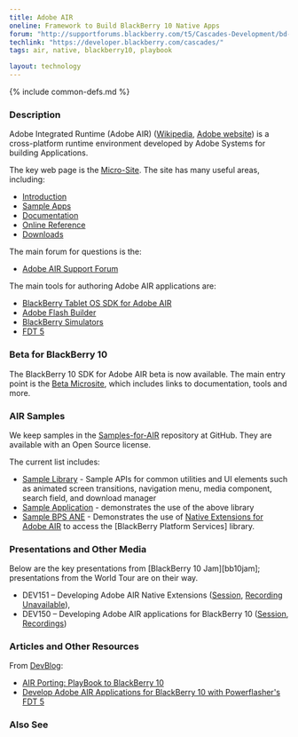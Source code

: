 ```yaml
---
title: Adobe AIR
oneline: Framework to Build BlackBerry 10 Native Apps
forum: "http://supportforums.blackberry.com/t5/Cascades-Development/bd-p/Cascades"
techlink: "https://developer.blackberry.com/cascades/"
tags: air, native, blackberry10, playbook

layout: technology
---
```

{% include common-defs.md %}

### Description
Adobe Integrated Runtime (Adobe AIR)
([Wikipedia](http://en.wikipedia.org/wiki/Adobe_Integrated_Runtime),
[Adobe website](http://www.adobe.com/products/air/))
is a cross-platform runtime environment developed by Adobe Systems for
building Applications.

The key web page is the [Micro-Site](http://developer.blackberry.com/air/).
The site has many useful areas, including:
* [Introduction](https://developer.blackberry.com/air/documentation/ww_air_getting_started/Overview_ms_1962887_11.html)
* [Sample Apps](https://developer.blackberry.com/air/sampleapps/)
* [Documentation](https://developer.blackberry.com/air/documentation)
* [Online Reference](https://developer.blackberry.com/air/reference/classes.html)
* [Downloads](https://developer.blackberry.com/air/download)

The main forum for questions is the:

* [Adobe AIR Support Forum](http://supportforums.blackberry.com/t5/Adobe-AIR-Development/bd-p/tablet)

The main tools for authoring Adobe AIR applications are:

* [BlackBerry Tablet OS SDK for Adobe AIR](https://developer.blackberry.com/cascades/documentation/getting_started/cascades_builder/index.html)
* [Adobe Flash Builder](http://www.adobe.com/products/flash-builder.html)
* [BlackBerry Simulators](http://us.blackberry.com/developers/resources/simulators.jsp)
* [FDT 5](http://fdt.powerflasher.com/)

### Beta for BlackBerry 10

The BlackBerry 10 SDK for Adobe AIR beta is now available.  The main entry point is the [Beta Microsite](https://developer.blackberry.com/air/beta/),
which includes links to documentation, tools and more.

### AIR Samples

We keep samples in the [Samples-for-AIR](http://github.com/blackberry/Samples-for-AIR) repository at GitHub.  They are available with an Open Source license.

The current list includes:
* [Sample Library](https://github.com/blackberry/Samples-for-AIR/tree/master/SampleLibrary) - Sample APIs for common utilities and UI elements such as animated screen transitions, navigation menu, media component, search field, and download manager
* [Sample Application](https://github.com/blackberry/Samples-for-AIR/tree/master/SampleApplication) - demonstrates the use of the above library
* [Sample BPS ANE](https://github.com/blackberry/Samples-for-AIR/tree/master/SampleBPSANE) - Demonstrates the use of [Native Extensions for Adobe AIR](http://www.adobe.com/devnet/air/native-extensions-for-air.html) to access the [BlackBerry Platform Services] library.

### Presentations and Other Media

Below are the key presentations from [BlackBerry 10 Jam][bb10jam]; presentations from the World Tour
are on their way.

* DEV151 – Developing Adobe AIR Native Extensions
([Session](https://bbworld.blackberryconferences.net/2012/scheduler/sessionDetails.do?SESSION_ID=DEV151),
[Recording Unavailable](NotAvailable "Not Available")),
* DEV150 – Developing Adobe AIR applications for BlackBerry 10
([Session](https://bbworld.blackberryconferences.net/2012/scheduler/sessionDetails.do?SESSION_ID=DEV150),
[Recordings](http://blackberrydevcon.eventmystro.com/em/presentation-details/auid/681/nav/cat "Requires Registration"))

### Articles and Other Resources

From [DevBlog](http://devblog.blackberry.com):
* [AIR Porting: PlayBook to BlackBerry 10](http://devblog.blackberry.com/2012/06/adobe-air-porting-blackberry-10/)
* [Develop Adobe AIR Applications for BlackBerry 10 with Powerflasher's FDT 5](http://devblog.blackberry.com/2012/06/develope-adobe-air-applications-for-blackberry-10-with-powerflashers-fdt-5/)

### Also See
